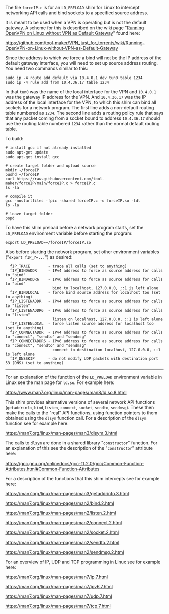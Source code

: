 The file ``forceIP.c`` is for an ``LD_PRELOAD`` shim for Linux to intercept networking API calls and bind sockets to a specified source address.

It is meant to be used when a VPN is operating but is not the default gateway. A scheme for this is described on the wiki page "[Running OpenVPN on Linux without VPN as Default Gateway](https://github.com/tool-maker/VPN_just_for_torrents/wiki/Running-OpenVPN-on-Linux-without-VPN-as-Default-Gateway)" found here:

https://github.com/tool-maker/VPN_just_for_torrents/wiki/Running-OpenVPN-on-Linux-without-VPN-as-Default-Gateway

Since the address to which we force a bind will not be the IP address of the default gateway interface, you will need to set up source address routing. You need two commands similar to this:

```
sudo ip -4 route add default via 10.4.0.1 dev tun0 table 1234
sudo ip -4 rule add from 10.4.36.17 table 1234
```

In that ``tun0`` was the name of the local interface for the VPN and ``10.4.0.1`` was the gateway IP address for the VPN. And ``10.4.36.17`` was the IP address of the local interface for the VPN, to which this shim can bind all sockets for a network program. The first line adds a non-default routing table numbered as ``1234``. The second line adds a routing policy rule that says that any packet coming from a socket bound to address ``10.4.36.17`` should use the routing table numbered ``1234`` rather than the normal default routing table.

To build:

```
# install gcc if not already installed
sudo apt-get update
sudo apt-get install gcc

# create target folder and upload source
mkdir ~/forceIP
pushd ~/forceIP
curl https://raw.githubusercontent.com/tool-maker/forceIP/main/forceIP.c > forceIP.c
ls -la

# compile it
gcc -nostartfiles -fpic -shared forceIP.c -o forceIP.so -ldl
ls -la

# leave target folder
popd
```

To have this shim preload before a network program starts, set the ``LD_PRELOAD`` environment variable before starting the program:

```
export LD_PRELOAD=~/forceIP/forceIP.so
```

Also before starting the network program, set other environment variables ("``export fIP_?=...``") as desired:

```
  fIP_TRACE        - trace all calls (set to anything)
  fIP_BINDADDR     - IPv4 address to force as source address for calls to "bind"
  fIP_BINDADDR6    - IPv6 address to force as source address for calls to "bind"
                     bind to localhost, 127.0.0.0, ::1 is left alone
  fIP_BINDLOCAL    - force bind source address for localhost too (set to anything)
  fIP_LISTENADDR   - IPv4 address to force as source address for calls to "listen"
  fIP_LISTENADDR6  - IPv6 address to force as source address for calls to "listen"
                     listen on localhost, 127.0.0.0, ::1 is left alone
  fIP_LISTENLOCAL  - force listen source address for localhost too (set to anything)
  fIP_CONNECTADDR  - IPv4 address to force as source address for calls to "connect", "sendto" and "sendmsg"
  fIP_CONNECTADDR6 - IPv6 address to force as source address for calls to "connect", "sendto" and "sendmsg"
                     connect to destination localhost, 127.0.0.0, ::1 is left alone
  fIP_DNSSKIP      - do not modify UDP packets with destination port 53 (DNS) (set to anything)
```
***
For an explanation of the function of the ``LD_PRELOAD`` environment variable in Linux see the man page for ``ld.so``. For example here:

https://www.man7.org/linux/man-pages/man8/ld.so.8.html

This shim provides alternative versions of several network API functions (``getaddrinfo``, ``bind``,``listen``, ``connect``, ``socket``, ``sendto``, ``sendmsg``). These then make the calls to the "real" API functions, using function pointers to them obtained using the ``dlsym`` function call. For a description of the ``dlsym`` function see for example here:

https://man7.org/linux/man-pages/man3/dlsym.3.html

The calls to ``dlsym`` are done in a shared library "``constructor``" function. For an explanation of this see the description of the "``constructor``" attribute here:

https://gcc.gnu.org/onlinedocs/gcc-11.2.0/gcc/Common-Function-Attributes.html#Common-Function-Attributes

For a description of the functions that this shim intercepts see for example here:

https://man7.org/linux/man-pages/man3/getaddrinfo.3.html

https://man7.org/linux/man-pages/man2/bind.2.html

https://man7.org/linux/man-pages/man2/listen.2.html

https://man7.org/linux/man-pages/man2/connect.2.html

https://man7.org/linux/man-pages/man2/socket.2.html

https://man7.org/linux/man-pages/man2/sendto.2.html

https://man7.org/linux/man-pages/man2/sendmsg.2.html

For an overview of IP, UDP and TCP programming in Linux see for example here:

https://man7.org/linux/man-pages/man7/ip.7.html

https://man7.org/linux/man-pages/man7/ipv6.7.html

https://man7.org/linux/man-pages/man7/udp.7.html

https://man7.org/linux/man-pages/man7/tcp.7.html
